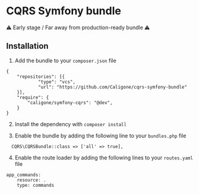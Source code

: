# CQRS Symfony bundle

:warning: Early stage / Far away from production-ready bundle :warning:

## Installation

1. Add the bundle to your `composer.json` file
```
{
    "repositories": [{
            "type": "vcs",
            "url": "https://github.com/Caligone/cqrs-symfony-bundle"
    }],
    "require": {
        "caligone/symfony-cqrs": "@dev",
    }
}
```

2. Install the dependency with `composer install`

3. Enable the bundle by adding the following line to your `bundles.php` file
```
  CQRS\CQRSBundle::class => ['all' => true],
```

4. Enable the route loader by adding the following lines to your `routes.yaml` file
```
app_commands:
    resource: .
    type: commands
```
